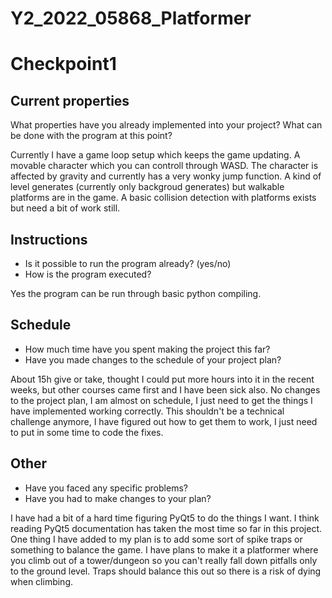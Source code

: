 # Y2_2022_05868_Platformer
# Checkpoint1

## Current properties

What properties have you already implemented into your project? What can be done with the program at this point?

Currently I have a game loop setup which keeps the game updating. A movable character which you can controll through WASD. The character is affected by gravity and currently has a very wonky jump function. A kind of level generates (currently only backgroud generates) but walkable platforms are in the game. A basic collision detection with platforms exists but need a bit of work still. 
## Instructions

 - Is it possible to run the program already? (yes/no)
 - How is the program executed?

 Yes the program can be run through basic python compiling.

## Schedule

 - How much time have you spent making the project this far?
 - Have you made changes to the schedule of your project plan?

About 15h give or take, thought I could put more hours into it in the recent weeks, but other courses came first and I have been sick also. 
No changes to the project plan, I am almost on schedule, I just need to get the things I have implemented working correctly. This shouldn't be a technical challenge anymore, I have figured out how to get them to work, I just need to put in some time to code the fixes. 

## Other

 - Have you faced any specific problems?
 - Have you had to make changes to your plan?

 I have had a bit of a hard time figuring PyQt5 to do the things I want. I think reading PyQt5 documentation has taken the most time so far in this project. 
 One thing I have added to my plan is to add some sort of spike traps or something to balance the game. I have plans to make it a platformer where you climb out of a tower/dungeon so you can't really fall down pitfalls only to the ground level. Traps should balance this out so there is a risk of dying when climbing. 